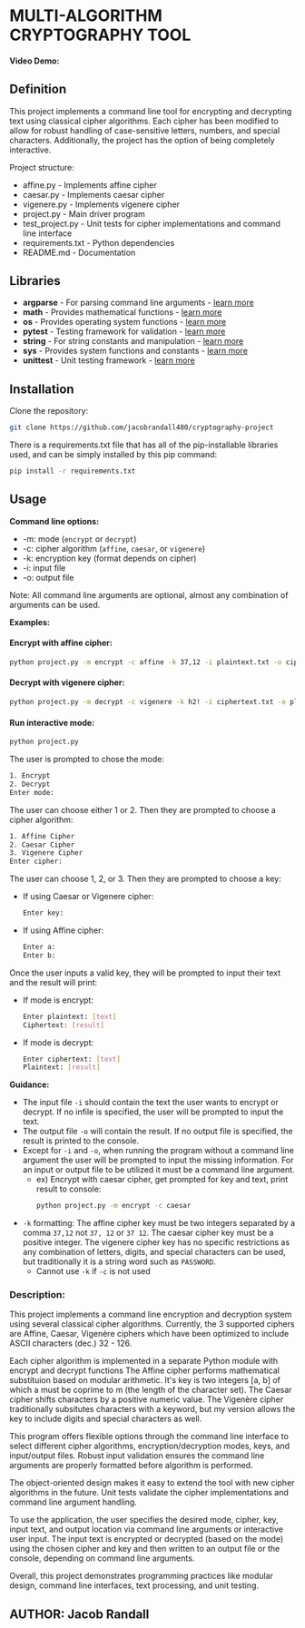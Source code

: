 # MULTI-ALGORITHM CRYPTOGRAPHY TOOL
#### Video Demo:  <URL HERE>

## Definition
This project implements a command line tool for encrypting and decrypting text using classical cipher algorithms. Each cipher has been modified to allow for robust handling of case-sensitive letters, numbers, and special characters. Additionally, the project has the option of being completely interactive.

Project structure:
- affine.py - Implements affine cipher
- caesar.py - Implements caesar cipher
- vigenere.py - Implements vigenere cipher
- project.py - Main driver program
- test_project.py - Unit tests for cipher implementations and command line interface
- requirements.txt - Python dependencies
- README.md - Documentation

## Libraries
- **argparse** - For parsing command line arguments - [learn more](https://docs.python.org/3/library/argparse.html)
- **math** - Provides mathematical functions - [learn more](https://docs.python.org/3/library/math.html)
- **os** - Provides operating system functions - [learn more](https://docs.python.org/3/library/os.html)
- **pytest** - Testing framework for validation - [learn more](https://docs.pytest.org/en/7.4.x/)
- **string** - For string constants and manipulation - [learn more](https://docs.python.org/3/library/string.html)
- **sys** - Provides system functions and constants - [learn more](https://docs.python.org/3/library/sys.html)
- **unittest** - Unit testing framework - [learn more](https://docs.python.org/3/library/unittest.html)

## Installation
Clone the repository:
```bash
git clone https://github.com/jacobrandall480/cryptography-project
```

There is a requirements.txt file that has all of the pip-installable libraries used, and can be simply installed by this pip command:
```bash
pip install -r requirements.txt
```

## Usage
**Command line options:**
- -m: mode (`encrypt` or `decrypt`)
- -c: cipher algorithm (`affine`, `caesar`, or `vigenere`)
- -k: encryption key (format depends on cipher)
- -i: input file
- -o: output file

Note: All command line arguments are optional, almost any combination of arguments can be used.

**Examples:**
#### Encrypt with affine cipher:
```bash
python project.py -m encrypt -c affine -k 37,12 -i plaintext.txt -o ciphertext.txt
```

#### Decrypt with vigenere cipher:
```bash
python project.py -m decrypt -c vigenere -k h2! -i ciphertext.txt -o plaintext.txt
```

#### Run interactive mode:
```bash
python project.py
```
The user is prompted to chose the mode:
```bash
1. Encrypt
2. Decrypt
Enter mode:
```
The user can choose either 1 or 2. Then they are prompted to choose a cipher algorithm:
``` bash
1. Affine Cipher
2. Caesar Cipher
3. Vigenere Cipher
Enter cipher:
```
The user can choose 1, 2, or 3. Then they are prompted to choose a key: <br>
- If using Caesar or Vigenere cipher:
    ```bash
    Enter key:
    ```
- If using Affine cipher:
    ```bash
    Enter a:
    Enter b:
    ```
Once the user inputs a valid key, they will be prompted to input their text and the result will print: <br>
- If mode is encrypt:
    ```bash
    Enter plaintext: [text]
    Ciphertext: [result]
    ```
- If mode is decrypt:
    ```bash
    Enter ciphertext: [text]
    Plaintext: [result]
    ```

**Guidance:**
- The input file `-i` should contain the text the user wants to encrypt or decrypt. If no infile is specified, the user will be prompted to input the text.
- The output file `-o` will contain the result. If no output file is specified, the result is printed to the console.
- Except for `-i` and `-o`, when running the program without a command line argument the user will be prompted to input the missing information. For an input or output file to be utilized it must be a command line argument.
    - ex) Encrypt with caesar cipher, get prompted for key and text, print result to console:
        ```bash
        python project.py -m encrypt -c caesar
        ```
- `-k` formatting: The affine cipher key must be two integers separated by a comma `37,12` not `37, 12` or `37 12`. The caesar cipher key must be a positive integer. The vigenere cipher key has no specific restrictions as any combination of letters, digits, and special characters can be used, but traditionally it is a string word such as `PASSWORD`.
    - Cannot use `-k` if `-c` is not used


### Description:
This project implements a command line encryption and decryption system using several classical cipher algorithms. Currently, the 3 supported ciphers are Affine, Caesar, Vigenère ciphers which have been optimized to include ASCII characters (dec.) 32 - 126.

Each cipher algorithm is implemented in a separate Python module with encrypt and decrypt functions The Affine cipher performs mathematical substituion based on modular arithmetic. It's key is two integers [a, b] of which a must be coprime to m (the length of the character set). The Caesar cipher shifts characters by a positive numeric value. The Vigenère cipher traditionally subsitutes characters with a keyword, but my version allows the key to include digits and special characters as well.

This program offers flexible options through the command line interface to select different cipher algorithms, encryption/decryption modes, keys, and input/output files. Robust input validation ensures the command line arguments are properly formatted before algorithm is performed.

The object-oriented design makes it easy to extend the tool with new cipher algorithms in the future. Unit tests validate the cipher implementations and command line argument handling.

To use the application, the user specifies the desired mode, cipher, key, input text, and output location via command line arguments or interactive user input. The input text is encrypted or decrypted (based on the mode) using the chosen cipher and key and then written to an output file or the console, depending on command line arguments.

Overall, this project demonstrates programming practices like modular design, command line interfaces, text processing, and unit testing.



## AUTHOR: Jacob Randall
